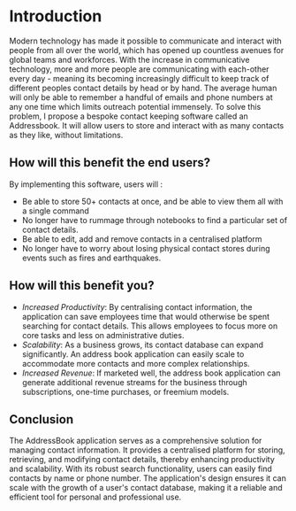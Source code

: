 # Introduction
Modern technology has made it possible to communicate and interact with people from all over the world, which has opened up countless avenues for global teams and workforces. With the increase in communicative technology, more and more people are communicating with each-other every day - meaning its becoming increasingly difficult to keep track of different peoples contact details by head or by hand. The average human will only be able to remember a handful of emails and phone numbers at any one time which limits outreach potential immensely. To solve this problem, I propose a bespoke contact keeping software called an Addressbook. It will allow users to store and interact with as many contacts as they like, without limitations.

## How will this benefit the end users?

By implementing this software, users will :
 - Be able to store 50+ contacts at once, and be able to view them all with a single command
 - No longer have to rummage through notebooks to find a particular set of contact details.
 - Be able to edit, add and remove contacts in a centralised platform
 - No longer have to worry about losing physical contact stores during events such as fires and earthquakes.


## How will this benefit you?
 - *Increased Productivity*: By centralising contact information, the application can save employees time that would otherwise be spent searching for contact details. This allows employees to focus more on core tasks and less on administrative duties.
 - *Scalability*: As a business grows, its contact database can expand significantly. An address book application can easily scale to accommodate more contacts and more complex relationships.
 - *Increased Revenue*: If marketed well, the address book application can generate additional revenue streams for the business through subscriptions, one-time purchases, or freemium models.


## Conclusion
The AddressBook application serves as a comprehensive solution for managing contact information. It provides a centralised platform for storing, retrieving, and modifying contact details, thereby enhancing productivity and scalability. With its robust search functionality, users can easily find contacts by name or phone number. The application's design ensures it can scale with the growth of a user's contact database, making it a reliable and efficient tool for personal and professional use.
